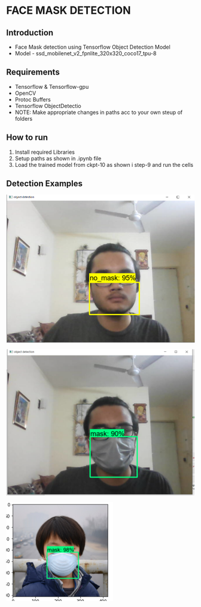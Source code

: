 # FACE MASK DETECTION

## Introduction

- Face Mask detection using Tensorflow Object Detection Model
- Model - ssd_mobilenet_v2_fpnlite_320x320_coco17_tpu-8

## Requirements

- Tensorflow & Tensorflow-gpu
- OpenCV
- Protoc Buffers
- Tensorflow ObjectDetectio
- NOTE: Make appropriate changes in paths acc to your own steup of folders

## How to run

1. Install required Libraries
2. Setup paths as shown in .ipynb file
3. Load the trained model from ckpt-10 as shown i step-9 and run the cells

## Detection Examples
![alt text](pr21.png)

![alt text](pr22.png)

![alt text](pr23.png)